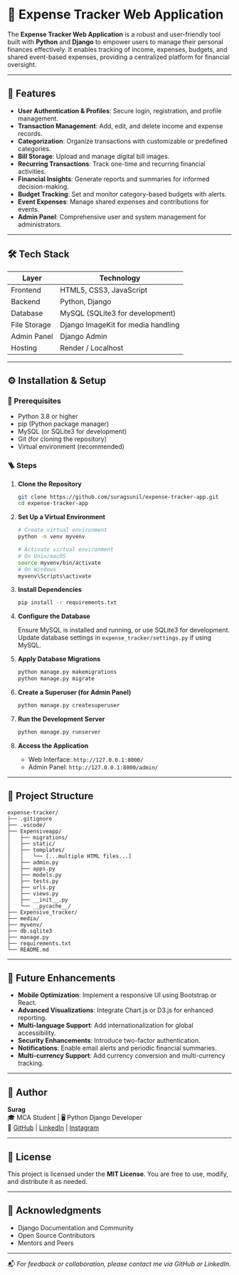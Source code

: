 # 💸 Expense Tracker Web Application

The **Expense Tracker Web Application** is a robust and user-friendly tool built with **Python** and **Django** to empower users to manage their personal finances effectively. It enables tracking of income, expenses, budgets, and shared event-based expenses, providing a centralized platform for financial oversight.

---

## 🚀 Features

- **User Authentication & Profiles**: Secure login, registration, and profile management.  
- **Transaction Management**: Add, edit, and delete income and expense records.  
- **Categorization**: Organize transactions with customizable or predefined categories.  
- **Bill Storage**: Upload and manage digital bill images.  
- **Recurring Transactions**: Track one-time and recurring financial activities.  
- **Financial Insights**: Generate reports and summaries for informed decision-making.  
- **Budget Tracking**: Set and monitor category-based budgets with alerts.  
- **Event Expenses**: Manage shared expenses and contributions for events.  
- **Admin Panel**: Comprehensive user and system management for administrators.

---

## 🛠 Tech Stack

| Layer        | Technology                         |
|--------------|------------------------------------|
| Frontend     | HTML5, CSS3, JavaScript            |
| Backend      | Python, Django                     |
| Database     | MySQL (SQLite3 for development)    |
| File Storage | Django ImageKit for media handling |
| Admin Panel  | Django Admin                       |
| Hosting      | Render / Localhost                 |

---

## ⚙️ Installation & Setup

### 🧱 Prerequisites

- Python 3.8 or higher
- pip (Python package manager)
- MySQL (or SQLite3 for development)
- Git (for cloning the repository)
- Virtual environment (recommended)

### 🪜 Steps

1. **Clone the Repository**

   ```bash
   git clone https://github.com/suragsunil/expense-tracker-app.git
   cd expense-tracker-app
   ```

2. **Set Up a Virtual Environment**

   ```bash
   # Create virtual environment
   python -m venv myvenv

   # Activate virtual environment
   # On Unix/macOS
   source myvenv/bin/activate
   # On Windows
   myvenv\Scripts\activate
   ```

3. **Install Dependencies**

   ```bash
   pip install -r requirements.txt
   ```

4. **Configure the Database**

   Ensure MySQL is installed and running, or use SQLite3 for development. Update database settings in `expense_tracker/settings.py` if using MySQL.

5. **Apply Database Migrations**

   ```bash
   python manage.py makemigrations
   python manage.py migrate
   ```

6. **Create a Superuser (for Admin Panel)**

   ```bash
   python manage.py createsuperuser
   ```

7. **Run the Development Server**

   ```bash
   python manage.py runserver
   ```

8. **Access the Application**

   - Web Interface: `http://127.0.0.1:8000/`  
   - Admin Panel: `http://127.0.0.1:8000/admin/`

---

## 📂 Project Structure

```
expense-tracker/
├── .gitignore
├── .vscode/
├── Expensiveapp/
│   ├── migrations/
│   ├── static/
│   ├── templates/
│   │   └── [...multiple HTML files...]
│   ├── admin.py
│   ├── apps.py
│   ├── models.py
│   ├── tests.py
│   ├── urls.py
│   ├── views.py
│   ├── __init__.py
│   └── __pycache__/
├── Expensive_tracker/
├── media/
├── myvenv/
├── db.sqlite3
├── manage.py
├── requirements.txt
└── README.md
```

---

## 🔮 Future Enhancements

- **Mobile Optimization**: Implement a responsive UI using Bootstrap or React.  
- **Advanced Visualizations**: Integrate Chart.js or D3.js for enhanced reporting.  
- **Multi-language Support**: Add internationalization for global accessibility.  
- **Security Enhancements**: Introduce two-factor authentication.  
- **Notifications**: Enable email alerts and periodic financial summaries.  
- **Multi-currency Support**: Add currency conversion and multi-currency tracking.

---

## 👤 Author

**Surag**  
🎓 MCA Student | 🖥️ Python Django Developer  
🔗 [GitHub](http://github.com/suragms) | [LinkedIn](https://linkedin.com/in/suragsunil) | [Instagram](https://instagram.com/surag_sunil)

---

## 📄 License

This project is licensed under the **MIT License**. You are free to use, modify, and distribute it as needed.

---

## 🙏 Acknowledgments

- Django Documentation and Community  
- Open Source Contributors  
- Mentors and Peers

---

📬 *For feedback or collaboration, please contact me via GitHub or LinkedIn.*
